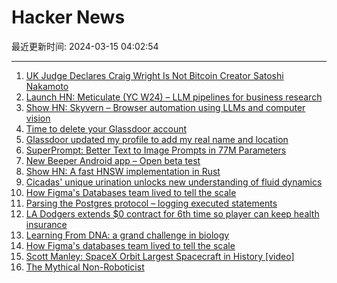 # Hacker News

最近更新时间: 2024-03-15 04:02:54

--- 
1. [UK Judge Declares Craig Wright Is Not Bitcoin Creator Satoshi Nakamoto](https://unchainedcrypto.com/uk-judge-declares-craig-wright-is-not-bitcoin-creator-satoshi-nakamoto/) 
2. [Launch HN: Meticulate (YC W24) – LLM pipelines for business research](https://news.ycombinator.com/item?id=39706253) 
3. [Show HN: Skyvern – Browser automation using LLMs and computer vision](https://github.com/Skyvern-AI/skyvern) 
4. [Time to delete your Glassdoor account](https://cellio.dreamwidth.org/2024/03/12/glassdoor-violates-privacy.html) 
5. [Glassdoor updated my profile to add my real name and location](https://cellio.dreamwidth.org/2024/03/12/glassdoor-violates-privacy.html) 
6. [SuperPrompt: Better Text to Image Prompts in 77M Parameters](https://brianfitzgerald.xyz/prompt-augmentation/) 
7. [New Beeper Android app – Open beta test](https://blog.beeper.com/p/new-beeper-android-app-open-beta) 
8. [Show HN: A fast HNSW implementation in Rust](https://github.com/swapneel/hnsw-rust) 
9. [Cicadas' unique urination unlocks new understanding of fluid dynamics](https://phys.org/news/2024-03-cicadas-unique-urination-fluid-dynamics.html) 
10. [How Figma's Databases team lived to tell the scale](https://www.figma.com/blog/how-figmas-databases-team-lived-to-tell-the-scale/) 
11. [Parsing the Postgres protocol – logging executed statements](https://kviklet.dev/blog/parsing-the-postgres-protocol/) 
12. [LA Dodgers extends $0 contract for 6th time so player can keep health insurance](https://www.cbssports.com/mlb/news/dodgers-renew-contract-for-andrew-toles-maintaining-ex-players-insurance-while-treating-mental-health/amp/) 
13. [Learning From DNA: a grand challenge in biology](https://hazyresearch.stanford.edu/blog/2024-03-14-evo) 
14. [How Figma's databases team lived to tell the scale](https://www.figma.com/blog/how-figmas-databases-team-lived-to-tell-the-scale/) 
15. [Scott Manley: SpaceX Orbit Largest Spacecraft in History [video]](https://www.youtube.com/watch?v=8htMpR7mnaM) 
16. [The Mythical Non-Roboticist](https://generalrobots.substack.com/p/the-mythical-non-roboticist) 
